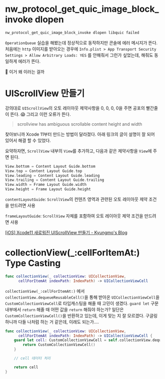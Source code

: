 # nw_protocol_get_quic_image_block_invoke dlopen

```swift
nw_protocol_get_quic_image_block_invoke dlopen libquic failed
```

`OperationQueue` 실습을 해봤는데 정상적으로 동작하지만 콘솔에 에러 메시지가 뜬다. 처음에는 `http` 이미지를 받아오는 경우에 `Info.plist > App Transport Security Settings > Allow Arbitrary Loads: YES` 를 안해줘서 그런가 싶었는데, 해줘도 동일하게 에러가 뜬다.

🤔 이거 왜 이러는 걸까

# UIScrollView 만들기

강의대로 `UIScrollView`의 오토 레이아웃 제약사항을 0, 0, 0, 0을 주면 공포의 빨간줄이 뜬다. 😱 그리고 이런 오류가 뜬다.  

> scrollview has ambiguous scrollable content height and width

찾아보니까 Xcode 11부터 만드는 방법이 달라졌다. 아래 링크의 글이 설명이 잘 되어 있어서 해결 할 수 있었다.

요약하자면, `ScrollView` 내부의 `View`를 추가하고, 다음과 같은 제약사항을 `View`에 주면 된다.

```swift
View.bottom = Content Layout Guide.bottom
View.top = Content Layout Guide.top
View.leading = Content Layout Guide.leading
View.trailing = Content Layout Guide.trailing
View.width = Frame Layout Guide.width
View.height = Frame Layout Guide.height
```

`contentLayoutGuide`: `ScrollView`의 컨텐츠 영역과 관련된 오토 레이아웃 제약 조건을 만드려면 사용

`frameLayoutGuide`: `ScrollView` 자체를 포함하여 오토 레이아웃 제약 조건을 만드려면 사용

[[iOS] Xcode11 새로워진 UIScrollView 만들기 - Kyungmo's Blog](https://kyungmosung.github.io/2019/11/06/xcode-scrollview/)

# collectionView(_:cellForItemAt:) Type Casting

```swift
func collectionView(_ collectionView: UICollectionView, 
      cellForItemAt indexPath: IndexPath) -> UICollectionViewCell
```

`collectionView(_:cellForItemAt:)` 에서 `collectionView.dequeueReusableCell()`을 통해 받아온 `UICollectionViewCell`을 `CustomCollectionViewCell`로 타입캐스팅을 해줄 때 고민이 생겼다. `guard let` 구문 내부에서 `return` 해줄 때 어떤 값을 `return` 해줘야 하는가? 일단은 `CustomCollectionViewCell()`을 반환하고 있는데, 이게 맞는 지 잘 모르겠다. 구글링하니까 다들 나처럼 하는 거 같은데, 이래도 되는가....

```swift
func collectionView(_ collectionView: UICollectionView, 
      cellForItemAt indexPath: IndexPath) -> UICollectionViewCell {
	guard let cell: CustomCollectionViewCell = self.collectionView.dequeueReusableCell(withReuseIdentifier: cellIdentifier, for: indexPath) as? CustomCollectionViewCell else {
		return CustomCollectionViewCell()
	}

	// cell 데이터 처리

	return cell
}
```